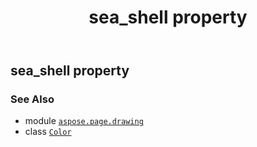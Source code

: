 ﻿---
title: sea_shell property
second_title: Aspose.Page for Python via .NET API References
description: 
type: docs
weight: 1380
url: /python-net/aspose.page.drawing/color/sea_shell/
is_root: false
---

## sea_shell property


### See Also
* module [`aspose.page.drawing`](../../)
* class [`Color`](/page/python-net/aspose.page.drawing/color)
